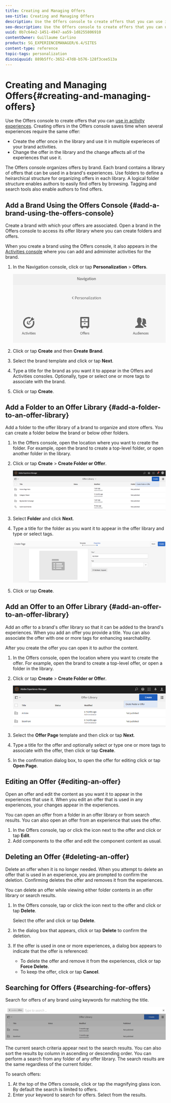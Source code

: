 ```yaml
---
title: Creating and Managing Offers
seo-title: Creating and Managing Offers
description: Use the Offers console to create offers that you can use in activity experiences
seo-description: Use the Offers console to create offers that you can use in activity experiences
uuid: 0b7c64e2-1451-4947-aa59-1d8255806910
contentOwner: Guillaume Carlino
products: SG_EXPERIENCEMANAGER/6.4/SITES
content-type: reference
topic-tags: personalization
discoiquuid: 889b5ffc-3652-47d8-b576-128f3cee513a
---
```


# Creating and Managing Offers{#creating-and-managing-offers}

Use the Offers console to create offers that you can [use in activity experiences](/help/sites/authoring/using/content-targeting-touch.md). Creating offers in the Offers console saves time when several experiences require the same offer:

* Create the offer once in the library and use it in multiple experieces of your brand activities. 
* Change the offer in the library and the change affects all of the experiences that use it.

The Offers console organizes offers by brand. Each brand contains a library of offers that can be used in a brand's experiences. Use folders to define a heirarchical structure for organizing offers in each library. A logical folder structure enables authors to easily find offers by browsing. Tagging and search tools also enable authors to find offers.

## Add a Brand Using the Offers Console {#add-a-brand-using-the-offers-console}

Create a brand with which your offers are associated. Open a brand in the Offers console to access its offer library where you can create folders and offers.

When you create a brand using the Offers console, it also appears in the [Activities console](/help/sites/authoring/using/activitylib.md) where you can add and administer activities for the brand.

1. In the Navigation console, click or tap **Personalization** &gt; **Offers**.

   ![](assets/chlimage_1-306.png)

1. Click or tap **Create** and then **Create** **Brand**.
1. Select the brand template and click or tap **Next**.
1. Type a title for the brand as you want it to appear in the Offers and Activities consoles. Optionally, type or select one or more tags to associate with the brand.
1. Click or tap **Create**.

## Add a Folder to an Offer Library {#add-a-folder-to-an-offer-library}

Add a folder to the offer library of a brand to organize and store offers. You can create a folder below the brand or below other folders.

1. In the Offers console, open the location where you want to create the folder. For example, open the brand to create a top-level folder, or open another folder in the library.
1. Click or tap **Create** &gt; **Create Folder or Offer**.

   ![](assets/chlimage_1-307.png)

1. Select **Folder** and click **Next**. 
1. Type a title for the folder as you want it to appear in the offer library and type or select tags.

   ![](assets/chlimage_1-308.png)

1. Click or tap **Create**.

## Add an Offer to an Offer Library {#add-an-offer-to-an-offer-library}

Add an offer to a brand's offer library so that it can be added to the brand's experiences. When you add an offer you provide a title. You can also associate the offer with one or more tags for enhancing searchability.

After you create the offer you can open it to author the content.

1. In the Offers console, open the location where you want to create the offer. For example, open the brand to create a top-level offer, or open a folder in the library.
1. Click or tap **Create** &gt; **Create Folder or Offer**.

   ![](assets/chlimage_1-309.png)

1. Select the **Offer Page** template and then click or tap **Next**.
1. Type a title for the offer and optionally select or type one or more tags to associate with the offer, then click or tap **Create**.
1. In the confirmation dialog box, to open the offer for editing click or tap **Open Page**.

## Editing an Offer {#editing-an-offer}

Open an offer and edit the content as you want it to appear in the experiences that use it. When you edit an offer that is used in any experiences, your changes appear in the experiences.

You can open an offer from a folder in an offer library or from search results. You can also open an offer from an experience that uses the offer.

1. In the Offers console, tap or click the icon next to the offer and click or tap **Edit**.
1. Add components to the offer and edit the component content as usual.

## Deleting an Offer {#deleting-an-offer}

Delete an offer when it is no longer needed. When you attempt to delete an offer that is used in an experience, you are prompted to confirm the deletion. Confirming deletes the offer and removes it from the experiences.

You can delete an offer while viewing either folder contents in an offer library or search results.

1. In the Offers console, tap or click the icon next to the offer and click or tap **Delete**.

   Select the offer and click or tap **Delete**.

1. In the dialog box that appears, click or tap **Delete** to confirm the deletion.
1. If the offer is used in one or more experiences, a dialog box appears to indicate that the offer is referenced:

    * To delete the offer and remove it from the experiences, click or tap **Force Delete**.
    * To keep the offer, click or tap **Cancel**.

## Searching for Offers {#searching-for-offers}

Search for offers of any brand using keywords for matching the title.

![](assets/chlimage_1-310.png)

The current search criteria appear next to the search results. You can also sort the results by column in ascending or descending order. You can perform a search from any folder of any offer library. The search results are the same regardless of the current folder.

To search offers:

1. At the top of the Offers console, click or tap the magnifying glass icon. By default the search is limited to offers. 
1. Enter your keyword to search for offers. Select from the results.

